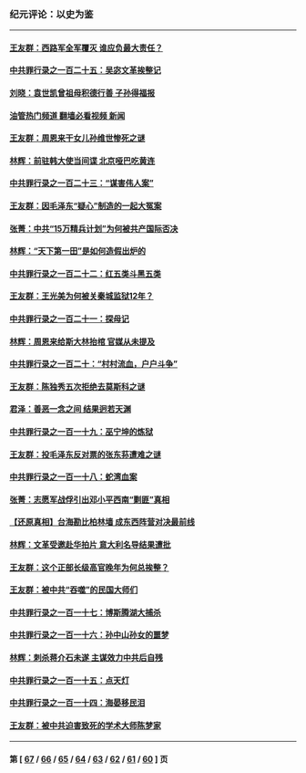 ### 纪元评论：以史为鉴
---
#### [王友群：西路军全军覆灭 谁应负最大责任？](../../pages/nsc1028/n13975235.md?04210330) 
#### [中共罪行录之一百二十五：吴宓文革挨整记](../../pages/nsc1028/n13975630.md?04210330) 
#### [刘晓：袁世凯曾祖母积德行善 子孙得福报](../../pages/nsc1028/n13975138.md?04210330) 
#### [油管热门频道 翻墙必看视频 新闻](ok?04210330)
#### [王友群：周恩来干女儿孙维世惨死之谜](../../pages/nsc1028/n13972452.md?04210330) 
#### [林辉：前驻韩大使当间谍 北京哑巴吃黄连](../../pages/nsc1028/n13971434.md?04210330) 
#### [中共罪行录之一百二十三：“谋害伟人案”](../../pages/nsc1028/n13972044.md?04210330) 
#### [王友群：因毛泽东“疑心”制造的一起大冤案](../../pages/nsc1028/n13967794.md?04210330) 
#### [张菁：中共“15万精兵计划”为何被共产国际否决](../../pages/nsc1028/n13967677.md?04210330) 
#### [林辉：“天下第一田”是如何造假出炉的](../../pages/nsc1028/n13965823.md?04210330) 
#### [中共罪行录之一百二十二：红五类斗黑五类](../../pages/nsc1028/n13965024.md?04210330) 
#### [王友群：王光美为何被关秦城监狱12年？](../../pages/nsc1028/n13963422.md?04210330) 
#### [中共罪行录之一百二十一：探母记](../../pages/nsc1028/n13961437.md?04210330) 
#### [林辉：周恩来给斯大林抬棺 官媒从未提及](../../pages/nsc1028/n13961173.md?04210330) 
#### [中共罪行录之一百二十：“村村流血，户户斗争”](../../pages/nsc1028/n13959433.md?04210330) 
#### [王友群：陈独秀五次拒绝去莫斯科之谜](../../pages/nsc1028/n13957232.md?04210330) 
#### [君泽：善恶一念之间 结果迥若天渊](../../pages/nsc1028/n13954961.md?04210330) 
#### [中共罪行录之一百一十九：巫宁坤的炼狱](../../pages/nsc1028/n13953203.md?04210330) 
#### [王友群：投毛泽东反对票的张东荪遭难之谜](../../pages/nsc1028/n13951901.md?04210330) 
#### [中共罪行录之一百一十八：蛇湾血案](../../pages/nsc1028/n13950784.md?04210330) 
#### [张菁：志愿军战俘引出邓小平西南“剿匪”真相](../../pages/nsc1028/n13950241.md?04210330) 
#### [【还原真相】台海勘比柏林墙 成东西阵营对决最前线](../../pages/nsc1028/n13948147.md?04210330) 
#### [林辉：文革受邀赴华拍片 意大利名导结果遭批](../../pages/nsc1028/n13945883.md?04210330) 
#### [王友群：这个正部长级高官晚年为何总挨整？](../../pages/nsc1028/n13943816.md?04210330) 
#### [王友群：被中共“吞噬”的民国大师们](../../pages/nsc1028/n13942620.md?04210330) 
#### [中共罪行录之一百一十七：博斯腾湖大捕杀](../../pages/nsc1028/n13939864.md?04210330) 
#### [中共罪行录之一百一十六：孙中山孙女的噩梦](../../pages/nsc1028/n13937214.md?04210330) 
#### [林辉：刺杀蒋介石未遂 主谋效力中共后自残](../../pages/nsc1028/n13935457.md?04210330) 
#### [中共罪行录之一百一十五：点天灯](../../pages/nsc1028/n13935336.md?04210330) 
#### [中共罪行录之一百一十四：海晏移民泪](../../pages/nsc1028/n13934634.md?04210330) 
#### [王友群：被中共迫害致死的学术大师陈梦家](../../pages/nsc1028/n13932885.md?04210330) 

---
#### 第 [ [67](./67.md?04210330) / [66](./66.md?04210330) / [65](./65.md?04210330) / [64](./64.md?04210330) / [63](./63.md?04210330) / [62](./62.md?04210330) / [61](./61.md?04210330) / [60](./60.md?04210330) ] 页
